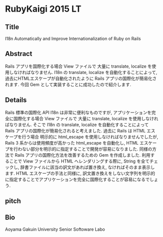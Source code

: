 # RubyKaigi 2015 LT

## Title
I18n Automatically and Improve Internationalization of Ruby on Rails

## Abstract
Rails アプリを国際化する場合 View ファイルで 大量に translate, localize を使用しなければなりません.
I18n の translate, localize を自動化することによって, 過去にHTMLエスケープが自動化されたように Rails アプリの国際化が簡易化されます.
今回 Gem として実装することに成功したので紹介します.

## Details
Rails 標準の国際化 API I18n は非常に便利なものですが, アプリケーションを完全に国際化する場合 View ファイルで 大量に translate, localize を使用しなければなりません.
そこで I18n の translate, localize を自動化することによって Rails アプリの国際化が簡易化されると考えました.
過去に Rails は HTML エスケープを行う場合 明示的に html_escape を使用しなければなりませんでしたが, Rails 3 系からは使用頻度が高かった html_escape を自動化し, HTML エスケープを行わない部分を明示的に指定することで開発が容易になりました.
同様の方法で Rails アプリの国際化方法を改善するための Gem を作成しました.
利用することで View ファイルから HTML へレンダリングする際に, String を全てチェックし, 辞書ファイルに該当の訳文があれば置き換え, なければそのまま表示します. HTML エスケープの手法と同様に, 訳文置き換えをしない文字列を明示的に指定することでアプリケーションを完全に国際化することが容易になるでしょう.

## pitch

## Bio
Aoyama Gakuin University Senior Softoware Labo


